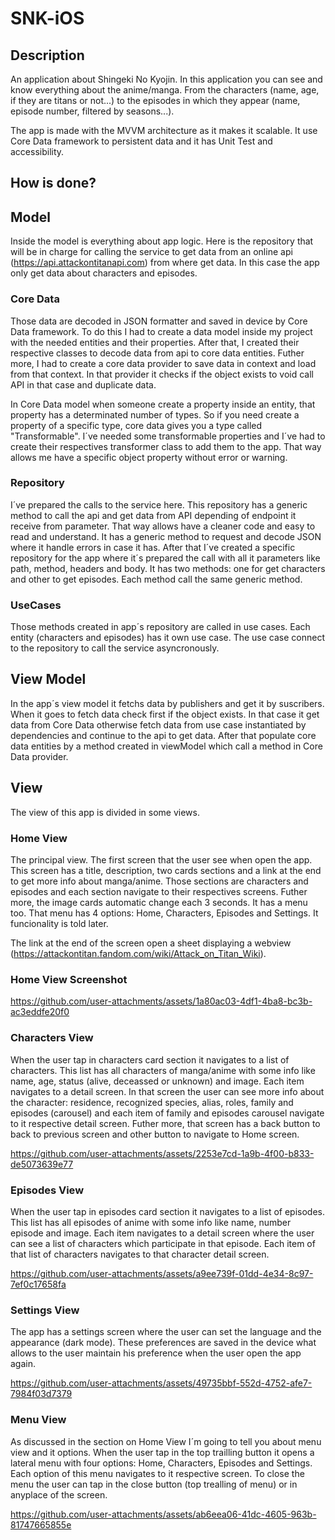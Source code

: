 # SNK-iOS

## Description
An application about Shingeki No Kyojin. In this application you can see and know everything about the anime/manga. From the characters (name, age, if they are titans or not...) to the episodes in which they appear (name, episode number, filtered by seasons...).

The app is made with the MVVM architecture as it makes it scalable. It use Core Data framework to persistent data and it has Unit Test and accessibility.

## How is done?

## Model
Inside the model is everything about app logic. Here is the repository that will be in charge for calling the service to get data from an online api (https://api.attackontitanapi.com) from where get data. In this case the app only get data about characters and episodes.

### Core Data

Those data are decoded in JSON formatter and saved in device by Core Data framework. To do this I had to create a data model inside my project with the needed entities and their properties. After that, I created their respective classes to decode data from api to core data entities. Futher more, I had to create a core data provider to save data in context and load from that context. In that provider it checks if the object exists to void call API in that case and duplicate data. 

In Core Data model when someone create a property inside an entity, that property has a determinated number of types. So if you need create a property of a specific type, core data gives you a type called "Transformable". I´ve needed some transformable properties and I´ve had to create their respectives transformer class to add them to the app. That way allows me have a specific object property without error or warning.

### Repository

I´ve prepared the calls to the service here. This repository has a generic method to call the api and get data from API depending of endpoint it receive from parameter. That way allows have a cleaner code and easy to read and understand. It has a generic method to request and decode JSON where it handle errors in case it has. After that I´ve created a specific repository for the app where it´s prepared the call with all it parameters like path, method, headers and body. It has two methods: one for get characters and other to get episodes. Each method call the same generic method.

### UseCases

Those methods created in app´s repository are called in use cases. Each entity (characters and episodes) has it own use case. The use case connect to the repository to call the service asyncronously.

## View Model
In the app´s view model it fetchs data by publishers and get it by suscribers. When it goes to fetch data check first if the object exists. In that case it get data from Core Data otherwise fetch data from use case instantiated by dependencies and continue to the api to get data. After that populate core data entities by a method created in viewModel which call a method in Core Data provider.

## View
The view of this app is divided in some views.

### Home View
The principal view. The first screen that the user see when open the app. This screen has a title, description, two cards sections and a link at the end to get more info about manga/anime. Those sections are characters and episodes and each section navigate to their respectives screens. Futher more, the image cards automatic change each 3 seconds. It has a menu too. That menu has 4 options: Home, Characters, Episodes and Settings. It funcionality is told later.

The link at the end of the screen open a sheet displaying a webview (https://attackontitan.fandom.com/wiki/Attack_on_Titan_Wiki).

### Home View Screenshot

https://github.com/user-attachments/assets/1a80ac03-4df1-4ba8-bc3b-ac3eddfe20f0

### Characters View

When the user tap in characters card section it navigates to a list of characters. This list has all characters of manga/anime with some info like name, age, status (alive, deceassed or unknown) and image. Each item navigates to a detail screen. In that screen the user can see more info about the character: residence, recognized species, alias, roles, family and episodes (carousel) and each item of family and episodes carousel navigate to it respective detail screen. Futher more, that screen has a back button to back to previous screen and other button to navigate to Home screen.

https://github.com/user-attachments/assets/2253e7cd-1a9b-4f00-b833-de5073639e77

### Episodes View

When the user tap in episodes card section it navigates to a list of episodes. This list has all episodes of anime with some info like name, number episode and image. Each item navigates to a detail screen where the user can see a list of characters which participate in that episode. Each item of that list of characters navigates to that character detail screen.

https://github.com/user-attachments/assets/a9ee739f-01dd-4e34-8c97-7ef0c17658fa

### Settings View

The app has a settings screen where the user can set the language and the appearance (dark mode). These preferences are saved in the device what allows to the user maintain his preference when the user open the app again.

https://github.com/user-attachments/assets/49735bbf-552d-4752-afe7-7984f03d7379

### Menu View

As discussed in the section on Home View I´m going to tell you about menu view and it options. When the user tap in the top trailling button it opens a lateral menu with four options: Home, Characters, Episodes and Settings. Each option of this menu navigates to it respective screen. To close the menu the user can tap in the close button (top trealling of menu) or in anyplace of the screen.

https://github.com/user-attachments/assets/ab6eea06-41dc-4605-963b-81747665855e
